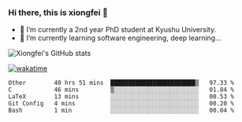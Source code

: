 ### Hi there, this is xiongfei 👋


- 🔭 I’m currently a 2nd year PhD student at Kyushu University.
- 🌱 I’m currently learning software engineering, deep learning...

<!--
**Toma62299781/Toma62299781** is a ✨ _special_ ✨ repository because its `README.md` (this file) appears on your GitHub profile.
Here are some ideas to get you started:
-->

![Xiongfei's GitHub stats](https://github-readme-stats.vercel.app/api?username=Toma62299781)


[![wakatime](https://wakatime.com/badge/user/9e8d5516-d162-43e7-9563-87295d455a71.svg)](https://wakatime.com/@9e8d5516-d162-43e7-9563-87295d455a71)

<!--START_SECTION:waka-->
```text
Other        40 hrs 51 mins  ████████████████████████▒   97.33 % 
C            46 mins         ▒░░░░░░░░░░░░░░░░░░░░░░░░   01.84 % 
LaTeX        13 mins         ░░░░░░░░░░░░░░░░░░░░░░░░░   00.53 % 
Git Config   4 mins          ░░░░░░░░░░░░░░░░░░░░░░░░░   00.20 % 
Bash         1 min           ░░░░░░░░░░░░░░░░░░░░░░░░░   00.04 % 
```
<!--END_SECTION:waka-->

